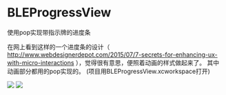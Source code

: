 # BLEProgressView
使用pop实现带指示牌的进度条

在网上看到这样的一个进度条的设计（ http://www.webdesignerdepot.com/2015/07/7-secrets-for-enhancing-ux-with-micro-interactions ），觉得很有意思，便照着动画的样式做起来了。
其中动画部分都用的pop实现的。
(项目用BLEProgressView.xcworkspace打开)

![](https://raw.githubusercontent.com/blueeee/BLEProgressView/master/Images/fail.gif)   ![](https://raw.githubusercontent.com/blueeee/BLEProgressView/master/Images/success.gif)
